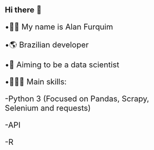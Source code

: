   <font size=5>**Hi there** 👋

  •🙋🏻 My name is Alan Furquim
  
  •🌎 Brazilian developer
  
  •🎯 Aiming to be a data scientist
  
  •🤹🏻‍♂️ Main skills:
    
  -Python 3 (Focused on Pandas, Scrapy, Selenium and requests)
  
  -API
  
  -R
<!---
alanfurquim/alanfurquim is a ✨ special ✨ repository because its `README.md` (this file) appears on your GitHub profile.
You can click the Preview link to take a look at your changes.
--->
